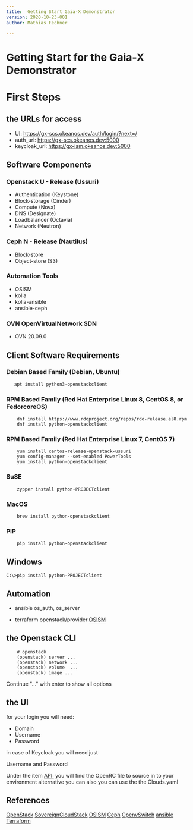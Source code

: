 ```yaml
---
title:  Getting Start Gaia-X Demonstrator
version: 2020-10-23-001
author: Mathias Fechner

---
```


# Getting Start for the Gaia-X Demonstrator

# First Steps

## the URLs for access

 + UI: https://gx-scs.okeanos.dev/auth/login/?next=/
 + auth_url: https://gx-scs.okeanos.dev:5000
 + keycloak_url: https://gx-iam.okeanos.dev:5000

## Software Components

### Openstack U - Release (Ussuri)

 + Authentication (Keystone)
 + Block-storage (Cinder)
 + Compute (Nova)
 + DNS (Designate)
 + Loadbalancer (Octavia)
 + Network (Neutron)

### Ceph N - Release (Nautilus)

+ Block-store
+ Object-store (S3)

### Automation Tools

+ OSISM
+ kolla
+ kolla-ansible
+ ansible-ceph

### OVN OpenVirtualNetwork SDN

+ OVN 20.09.0

## Client Software Requirements

### Debian Based Family (Debian, Ubuntu)

```console
   apt install python3-openstackclient
```

### RPM Based Family (Red Hat Enterprise Linux 8, CentOS 8, or FedorcoreOS)

```console
    dnf install https://www.rdoproject.org/repos/rdo-release.el8.rpm
    dnf install python-openstackclient
```

### RPM Based Family (Red Hat Enterprise Linux 7, CentOS 7)

```console
    yum install centos-release-openstack-ussuri
    yum config-manager --set-enabled PowerTools
    yum install python-openstackclient
```

### SuSE

```console
    zypper install python-PROJECTclient
```

### MacOS

```console
    brew install python-openstackclient
```

### PIP

```console
    pip install python-openstackclient
```

## Windows

```console
C:\>pip install python-PROJECTclient
```

## Automation

+ ansible
  os_auth, os_server

+ terraform
  openstack/provider
  [OSISM](https://github.com/osism/testbed "some terraform examples")

## the Openstack CLI

```console
    # openstack
    (openstack) server ...
    (openstack) network ...
    (openstack) volume  ...
    (openstack) image ...
```

Continue "..." with enter to show all options

## the UI

for your login you will need:

+ Domain
+ Username
+ Password

in case of Keycloak you will need just

Username and Password

Under the item [API:](https://gx-scs.okeanos.dev/project/api_access/# "API Credentials") you will find the OpenRC file to source in to your environment alternative you can also you can use the the Clouds.yaml

## References

[OpenStack](https://www.openstack.org "OpenStack Site")
[SovereignCloudStack](https://github.com/SovereignCloudStack "SovereignCloudStack on github")
[OSISM](https://github.com/osism "OSISM on github")
[Ceph](https://ceph.io/ "Ceph Site")
[OpenvSwitch](https://www.openvswitch.org "OpenvSwitch Side")
[ansible](https://docs.ansible.com/ansible/latest/collections/openstack/cloud/index.html "Ansible Module OpenStack" )
[Terraform](https://registry.terraform.io/providers/terraform-provider-openstack/openstack/latest/docs "OpenStack Terraform Provider")